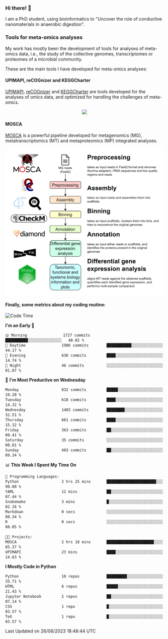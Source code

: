 ### Hi there! 👋

I am a PhD student, using bioinformatics to "Uncover the role of conductive nanomaterials in anaerobic digestion".

### Tools for meta-omics analyses

My work has mostly been the development of tools for analyses of meta-omics data, i.e., the study of the collective genomes, transcriptomes or proteomes of a microbial community.

These are the main tools I have developed for meta-omics analyses:

#### UPIMAPI, reCOGnizer and KEGGCharter

[UPIMAPI](https://github.com/iquasere/UPIMAPI), [reCOGnizer](https://github.com/iquasere/reCOGnizer) and [KEGGCharter](https://github.com/iquasere/KEGGCharter) are tools developed for the analyses of omics data, and optimized for handling the challenges of meta-omics.

<p align="center">
    <img src="assets/annotation_paper.png">
</p>

#### MOSCA

[MOSCA](https://github.com/iquasere/MOSCA) is a powerful pipeline developed for metagenomics (MG), metatranscriptomics (MT) and metaproteomics (MP) integrated analyses.

<p align="center">
    <img src="assets/mosca_workflow.png" align="center" width="700">
</p>


#### Finally, some metrics about my coding routine:

<!--START_SECTION:waka-->
![Code Time](http://img.shields.io/badge/Code%20Time-595%20hrs%2012%20mins-blue)

**I'm an Early 🐤** 

```text
🌞 Morning                1727 commits        ██████████░░░░░░░░░░░░░░░   40.02 % 
🌆 Daytime                1906 commits        ███████████░░░░░░░░░░░░░░   44.17 % 
🌃 Evening                636 commits         ████░░░░░░░░░░░░░░░░░░░░░   14.74 % 
🌙 Night                  46 commits          ░░░░░░░░░░░░░░░░░░░░░░░░░   01.07 % 
```
📅 **I'm Most Productive on Wednesday** 

```text
Monday                   832 commits         █████░░░░░░░░░░░░░░░░░░░░   19.28 % 
Tuesday                  618 commits         ████░░░░░░░░░░░░░░░░░░░░░   14.32 % 
Wednesday                1403 commits        ████████░░░░░░░░░░░░░░░░░   32.51 % 
Thursday                 661 commits         ████░░░░░░░░░░░░░░░░░░░░░   15.32 % 
Friday                   363 commits         ██░░░░░░░░░░░░░░░░░░░░░░░   08.41 % 
Saturday                 35 commits          ░░░░░░░░░░░░░░░░░░░░░░░░░   00.81 % 
Sunday                   403 commits         ██░░░░░░░░░░░░░░░░░░░░░░░   09.34 % 
```


📊 **This Week I Spent My Time On** 

```text
💬 Programming Languages: 
Python                   2 hrs 25 mins       ██████████████████████░░░   90.00 % 
YAML                     12 mins             ██░░░░░░░░░░░░░░░░░░░░░░░   07.44 % 
Snakemake                3 mins              █░░░░░░░░░░░░░░░░░░░░░░░░   02.16 % 
Markdown                 0 secs              ░░░░░░░░░░░░░░░░░░░░░░░░░   00.34 % 
R                        0 secs              ░░░░░░░░░░░░░░░░░░░░░░░░░   00.05 % 

🐱‍💻 Projects: 
MOSCA                    2 hrs 18 mins       █████████████████████░░░░   85.37 % 
UPIMAPI                  23 mins             ████░░░░░░░░░░░░░░░░░░░░░   14.63 % 
```

**I Mostly Code in Python** 

```text
Python                   10 repos            █████████░░░░░░░░░░░░░░░░   35.71 % 
HTML                     6 repos             █████░░░░░░░░░░░░░░░░░░░░   21.43 % 
Jupyter Notebook         2 repos             ██░░░░░░░░░░░░░░░░░░░░░░░   07.14 % 
CSS                      1 repo              █░░░░░░░░░░░░░░░░░░░░░░░░   03.57 % 
TeX                      1 repo              █░░░░░░░░░░░░░░░░░░░░░░░░   03.57 % 
```




 Last Updated on 26/06/2023 18:48:44 UTC
<!--END_SECTION:waka-->
